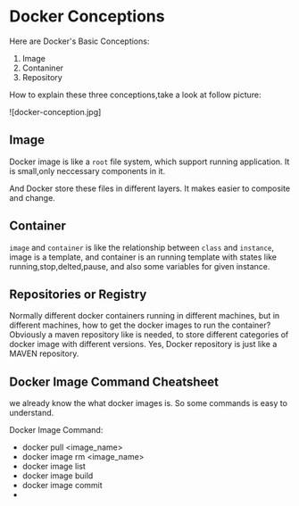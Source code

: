 # Docker Conceptions

Here are Docker's Basic Conceptions:

1. Image
2. Contaniner
3. Repository

How to explain these three conceptions,take a look at follow picture:

![docker-conception.jpg]

## Image

Docker image is like a `root` file system, which support
running application. It is small,only neccessary components
in it.

And Docker store these files in different layers. It makes
easier to composite and change.

## Container

`image` and `container` is like the relationship between 
`class` and `instance`, image is a template, and container is an running template with states like running,stop,delted,pause, and also some variables for given instance.

## Repositories or Registry

Normally different docker containers running in different
machines, but in different machines, how to get the docker images to run the container? Obviously a maven repository like is needed, to store different categories of docker image with different versions. Yes, Docker repository is just like a MAVEN repository.


## Docker Image Command Cheatsheet

we already know the what docker images is. So some commands is easy to understand.

Docker Image Command:

- docker pull <image_name>
- docker image rm <image_name>
- docker image list
- docker image build
- docker image commit
- 